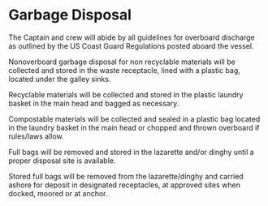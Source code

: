 # Garbage Disposal

The Captain and crew will abide by all guidelines for overboard discharge as outlined by the US Coast Guard Regulations posted aboard the vessel.

Nonoverboard garbage disposal for non recyclable materials will be collected and stored in the waste receptacle, lined with a plastic bag, located under the galley sinks.

Recyclable materials will be collected and stored in the plastic laundry basket in the main head and bagged as necessary.

Compostable materials will be collected and sealed in a plastic bag located in the laundry basket in the main head or chopped and thrown overboard if rules/laws allow.

Full bags will be removed and stored in the lazarette and/or dinghy until a proper disposal site is available.

Stored full bags will be removed from the lazarette/dinghy and carried ashore for deposit in designated receptacles, at approved sites when docked, moored or at anchor.

